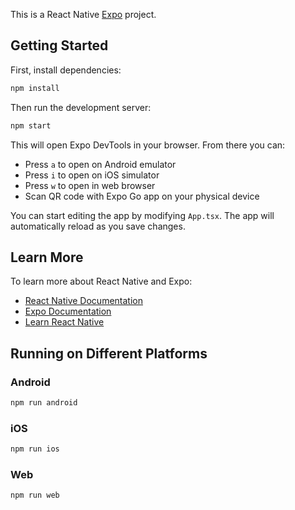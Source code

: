 This is a React Native [Expo](https://expo.dev) project.

## Getting Started

First, install dependencies:

```bash
npm install
```

Then run the development server:

```bash
npm start
```

This will open Expo DevTools in your browser. From there you can:

- Press `a` to open on Android emulator
- Press `i` to open on iOS simulator
- Press `w` to open in web browser
- Scan QR code with Expo Go app on your physical device

You can start editing the app by modifying `App.tsx`. The app will automatically reload as you save changes.

## Learn More

To learn more about React Native and Expo:

- [React Native Documentation](https://reactnative.dev/docs/getting-started)
- [Expo Documentation](https://docs.expo.dev/)
- [Learn React Native](https://reactnative.dev/docs/tutorial)

## Running on Different Platforms

### Android
```bash
npm run android
```

### iOS
```bash
npm run ios
```

### Web
```bash
npm run web
```
